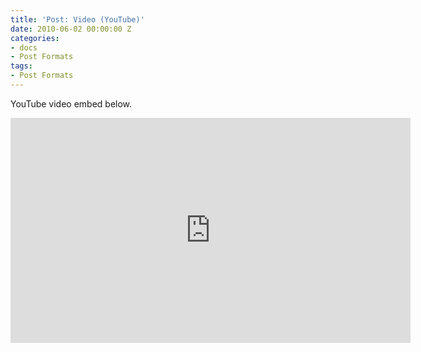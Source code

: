 ```yaml
---
title: 'Post: Video (YouTube)'
date: 2010-06-02 00:00:00 Z
categories:
- docs
- Post Formats
tags:
- Post Formats
---
```


YouTube video embed below.

<iframe width="640" height="360" src="https://www.youtube-nocookie.com/embed/l2Of1-d5E5o?controls=0&amp;showinfo=0" frameborder="0" allowfullscreen></iframe>